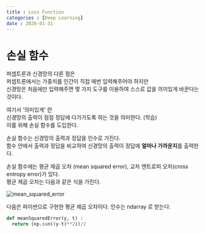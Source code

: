 ```yaml
---
title : Loss Function
categories : [Deep Learning]
date : 2020-01-31
---
```


# 손실 함수

퍼셉트론과 신경망의 다른 점은  
퍼셉트론에서는 가중치를 인간이 직접 매번 입력해주어야 하지만  
신경망은 처음에만 입력해주면 몇 가지 도구를 이용하여 스스로 값을 의미있게 바꾼다는 것이다.  

여기서 '의미있게' 란  
신경망의 출력이 점점 정답에 다가가도록 하는 것을 의미한다. (학습)  
이를 위해 손실 함수를 도입한다.  

손실 함수는 신경망의 출력과 정답을 인수로 가진다.  
함수 안에서 출력과 정답을 비교하여 신경망의 출력이 정답에 **얼마나 가까운지**를 출력한다.  

손실 함수에는 평균 제곱 오차 (mean squared error), 교차 엔트로피 오차(cross entropy error)가 있다.  
평균 제곱 오차는 다음과 같은 식을 가진다.  

![mean_squared_error](https://mblogthumb-phinf.pstatic.net/MjAxNzA2MTBfMjk3/MDAxNDk3MDc3MTMwOTQ2.GgGlorZevi3xnKcBFHqCrG6JKGaWMa-IvVv-927bzecg.8JF52k5hIgKhdEbkzcoo_yPW6Hac3WIucgThhTGvFnsg.JPEG.wideeyed/MSE_formula.jpg?type=w2)

다음은 파이썬으로 구현한 평균 제곱 오차이다. 인수는 ndarray 로 받는다.  

```python
def meanSquaredError(y, t) :
  return (np.sum((y-t)**2))/2
```
